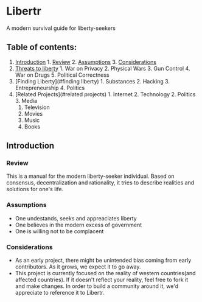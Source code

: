 # Libertr
A modern survival guide for liberty-seekers


## Table of contents:

  1. [Introduction](#introduction)
    1. [Review](#review)
    2. [Assumptions](#assumptions)
    3. [Considerations](#considerations)
  2. [Threats to liberty](#threats)
    1. War on Privacy
    2. Physical Wars
    3. Gun Control
    4. War on Drugs
    5. Political Correctness
  3. [Finding Liberty](#finding liberty)
    1. Substances
    2. Hacking
    3. Entrepreneurship
    4. Politics
  4. [Related Projects](#related projects)
    1. Internet
    2. Technology
    2. Politics
    3. Media
      1. Television
      2. Movies
      3. Music
      4. Books


## Introduction

### Review

  This is a manual for the modern liberty-seeker individual. Based on consensus, decentralization and rationality, it tries to describe realities and solutions for one's life.
  
### Assumptions

  + One undestands, seeks and appreaciates liberty
  + One believes in the modern excess of government
  + One is willing not to be complacent

### Considerations
  + As an early project, there might be unintended bias coming from early contributors. As it grows, we expect it to go away.
  + This project is currently focused on the reality of western countries(and affected countries). If it doesn't reflect your reality, feel free to fork it and make changes. In order to build a community around it, we'd appreciate to reference it to Libertr.
 
